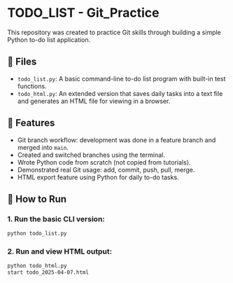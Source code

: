 # TODO_LIST - Git_Practice
This repository was created to practice Git skills through building a simple Python to-do list application.

## 📂 Files

- `todo_list.py`: A basic command-line to-do list program with built-in test functions.
- `todo_html.py`: An extended version that saves daily tasks into a text file and generates an HTML file for viewing in a browser.

## 🧠 Features

- Git branch workflow: development was done in a feature branch and merged into `main`.
- Created and switched branches using the terminal.
- Wrote Python code from scratch (not copied from tutorials).
- Demonstrated real Git usage: add, commit, push, pull, merge.
- HTML export feature using Python for daily to-do tasks.

## 🚀 How to Run

### 1. Run the basic CLI version:
```bash
python todo_list.py
```

### 2. Run and view HTML output:
```bash
python todo_html.py
start todo_2025-04-07.html
```